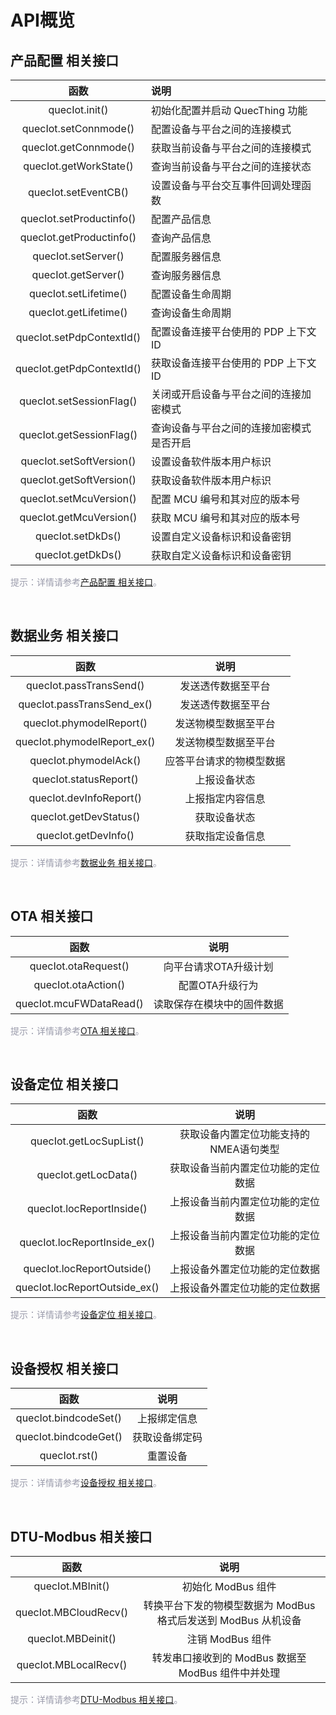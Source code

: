 # API概览

## __产品配置 相关接口__

| 函数 | 说明  |
|:--------:| :-------------|
|quecIot.init()|初始化配置并启动 QuecThing 功能 |
|quecIot.setConnmode() |配置设备与平台之间的连接模式 |
|quecIot.getConnmode()|获取当前设备与平台之间的连接模式 |
| quecIot.getWorkState()|查询当前设备与平台之间的连接状态|
|quecIot.setEventCB() |设置设备与平台交互事件回调处理函数 |
| quecIot.setProductinfo()|配置产品信息 |
|quecIot.getProductinfo() |查询产品信息 |
| quecIot.setServer()|配置服务器信息 |
|quecIot.getServer()|查询服务器信息 |
| quecIot.setLifetime()|配置设备生命周期 |
|quecIot.getLifetime() |查询设备生命周期 |	
| quecIot.setPdpContextId()|配置设备连接平台使用的 PDP 上下文 ID |
| quecIot.getPdpContextId()|获取设备连接平台使用的 PDP 上下文 ID |
|quecIot.setSessionFlag() |关闭或开启设备与平台之间的连接加密模式 |
|quecIot.getSessionFlag() |查询设备与平台之间的连接加密模式是否开启|
|quecIot.setSoftVersion() |设置设备软件版本用户标识|
|quecIot.getSoftVersion() |获取设备软件版本用户标识|
|quecIot.setMcuVersion() |配置 MCU 编号和其对应的版本号 |
|quecIot.getMcuVersion() |获取 MCU 编号和其对应的版本号|
|quecIot.setDkDs()|设置自定义设备标识和设备密钥 |
|quecIot.getDkDs() |获取自定义设备标识和设备密钥|

<font color=#999AAA >提示：详情请参考[产品配置 相关接口](/deviceDevelop/cellular/QuecPython/api/cellular-quecpython-api-02.md)。</font>

<br>

 

 ## __数据业务 相关接口__

| 函数 | 说明  |
|:--------:| :-------------:|
|quecIot.passTransSend() |发送透传数据至平台 |
|quecIot.passTransSend_ex()|发送透传数据至平台 |
|quecIot.phymodelReport()|发送物模型数据至平台 |
|quecIot.phymodelReport_ex()|发送物模型数据至平台 |
|quecIot.phymodelAck()|应答平台请求的物模型数据 |
|quecIot.statusReport()|上报设备状态 |
|quecIot.devInfoReport() |上报指定内容信息 |
|quecIot.getDevStatus() |获取设备状态 |
|quecIot.getDevInfo() |获取指定设备信息|

<font color=#999AAA >提示：详情请参考[数据业务 相关接口](/deviceDevelop/cellular/QuecPython/api/cellular-quecpython-api-03.md)。</font>

<br>

## __OTA 相关接口__

| 函数 | 说明  |
|:--------:| :-------------:|
| quecIot.otaRequest()|向平台请求OTA升级计划 |
| quecIot.otaAction()|配置OTA升级行为 |
| quecIot.mcuFWDataRead()|读取保存在模块中的固件数据 |


<font color=#999AAA >提示：详情请参考[OTA 相关接口](/deviceDevelop/cellular/QuecPython/api/cellular-quecpython-api-04.md)。</font>

<br>


## __设备定位 相关接口__

| 函数 | 说明  |
|:--------:| :-------------:|
| quecIot.getLocSupList()|获取设备内置定位功能支持的NMEA语句类型 |
| quecIot.getLocData() |获取设备当前内置定位功能的定位数据 |
| quecIot.locReportInside()|上报设备当前内置定位功能的定位数据 |
| quecIot.locReportInside_ex()|上报设备当前内置定位功能的定位数据 |
| quecIot.locReportOutside()|上报设备外置定位功能的定位数据 |
| quecIot.locReportOutside_ex()|上报设备外置定位功能的定位数据 |

<font color=#999AAA >提示：详情请参考[设备定位 相关接口](/deviceDevelop/cellular/QuecPython/api/cellular-quecpython-api-06.md)。</font>

<br>

## __设备授权 相关接口__

| 函数 | 说明  |
|:--------:| :-------------:|
|  quecIot.bindcodeSet()| 上报绑定信息 |
|  quecIot.bindcodeGet() | 获取设备绑定码 |
|  quecIot.rst()| 重置设备 | 


<font color=#999AAA >提示：详情请参考[设备授权 相关接口](/deviceDevelop/cellular/QuecPython/api/cellular-quecpython-api-07.md)。</font>

<br>

## __DTU-Modbus 相关接口__

| 函数 | 说明  |
|:--------:| :-------------:|
| quecIot.MBInit()|初始化 ModBus 组件 |
| quecIot.MBCloudRecv()|转换平台下发的物模型数据为 ModBus 格式后发送到 ModBus 从机设备 |
| quecIot.MBDeinit() |注销 ModBus 组件|
| quecIot.MBLocalRecv()|转发串口接收到的 ModBus 数据至 ModBus 组件中并处理 |

<font color=#999AAA >提示：详情请参考[DTU-Modbus 相关接口](/deviceDevelop/cellular/QuecPython/api/cellular-quecpython-api-08.md)。</font>
